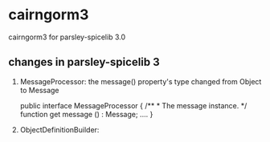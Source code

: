 cairngorm3
==========

cairngorm3 for parsley-spicelib 3.0


changes in parsley-spicelib 3
----------------------------------

1. MessageProcessor: the message() property's type changed from Object to Message

    public interface MessageProcessor {
         /**
	   * The message instance.
	   */
	 function get message () : Message;
          ....
    }

2. ObjectDefinitionBuilder: